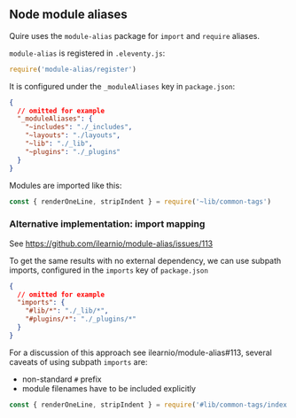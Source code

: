 ## Node module aliases

Quire uses the `module-alias` package for `import` and `require` aliases. 

`module-alias` is registered in `.eleventy.js`:

``` javascript
require('module-alias/register')
```

It is configured under the `_moduleAliases` key in `package.json`:

``` json
{
  // omitted for example
  "_moduleAliases": {
    "~includes": "./_includes",
    "~layouts": "./layouts",
    "~lib": "./_lib",
    "~plugins": "./_plugins"
  }
}
```

Modules are imported like this:

``` javascript
const { renderOneLine, stripIndent } = require('~lib/common-tags')
```

### Alternative implementation: import mapping

See https://github.com/ilearnio/module-alias/issues/113

To get the same results with no external dependency, we can use subpath imports, configured in the `imports` key of `package.json`

``` json
{
  // omitted for example
  "imports": {
    "#lib/*": "./_lib/*",
    "#plugins/*": "./_plugins/*"
  }
}
```

For a discussion of this approach see ilearnio/module-alias#113, several caveats of using subpath `imports` are:
- non-standard `#` prefix
- module filenames have to be included explicitly

``` javascript
const { renderOneLine, stripIndent } = require('#lib/common-tags/index.js')
```
